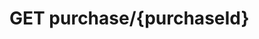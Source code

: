 #  GET purchase/{purchaseId}

<api-endpoint openapi-path="../../api/backend_flashpomo-openapi.yaml" method="GET" endpoint="/purchase/{purchaseId}"/>